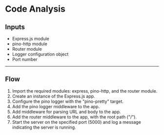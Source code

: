 # Code Analysis

## Inputs

- Express.js module
- pino-http module
- Router module
- Logger configuration object
- Port number

---

## Flow

1. Import the required modules: express, pino-http, and the router module.
2. Create an instance of the Express.js app.
3. Configure the pino logger with the "pino-pretty" target.
4. Add the pino logger middleware to the app.
5. Add middleware for parsing URL and body to the app.
6. Add the router middleware to the app, with the root path ("/").
7. Start the server on the specified port (5000) and log a message indicating the server is running.

